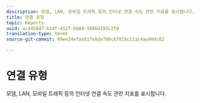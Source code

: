 ```yaml
---
description: 모뎀, LAN, 모바일 트래픽 등의 인터넷 연결 속도 관련 지표를 표시합니다.
title: 연결 유형
topic: Reports
uuid: acd458d7-b1df-412f-bb04-3886d393c2f0
translation-type: tm+mt
source-git-commit: 99ee24efaa517e8da700c67818c111c4aa90dc02

---
```



# 연결 유형

모뎀, LAN, 모바일 트래픽 등의 인터넷 연결 속도 관련 지표를 표시합니다.

